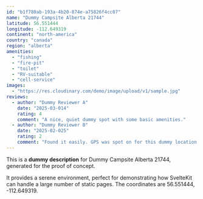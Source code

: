 ```yaml
---
id: "b1f780ab-193a-4b20-874e-a75826f4cc07"
name: "Dummy Campsite Alberta 21744"
latitude: 56.551444
longitude: -112.649319
continent: "north-america"
country: "canada"
region: "alberta"
amenities:
  - "fishing"
  - "fire-pit"
  - "toilet"
  - "RV-suitable"
  - "cell-service"
images:
  - "https://res.cloudinary.com/demo/image/upload/v1/sample.jpg"
reviews:
  - author: "Dummy Reviewer A"
    date: "2025-03-014"
    rating: 4
    comment: "A nice, quiet dummy spot with some basic amenities."
  - author: "Dummy Reviewer B"
    date: "2025-02-025"
    rating: 2
    comment: "Found it easily. GPS was spot on for this dummy location."
---
```


This is a **dummy description** for Dummy Campsite Alberta 21744, generated for the proof of concept.

It provides a serene environment, perfect for demonstrating how SvelteKit can handle a large number of static pages. The coordinates are 56.551444, -112.649319.
